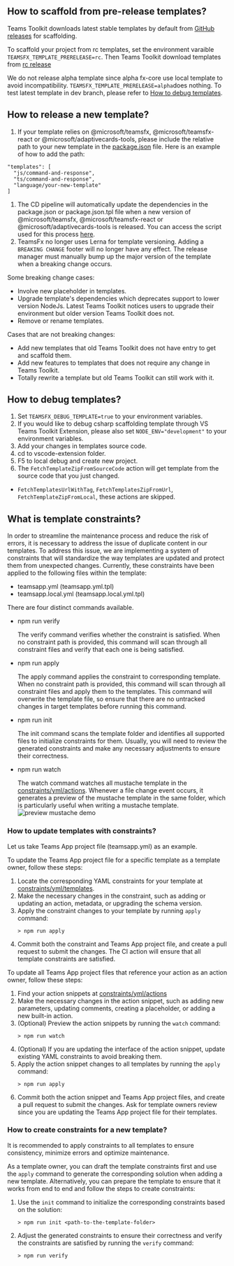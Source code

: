 ## How to scaffold from pre-release templates?

Teams Toolkit downloads latest stable templates by default from [GitHub releases](https://github.com/OfficeDev/TeamsFx/releases) for scaffolding.

To scaffold your project from rc templates, set the environment varaible `TEAMSFX_TEMPLATE_PRERELEASE=rc`. Then Teams Toolkit download templates from [rc release](https://github.com/OfficeDev/TeamsFx/releases/tag/templates%400.0.0-rc)

We do not release alpha template since alpha fx-core use local template to avoid incompatibility. `TEAMSFX_TEMPLATE_PRERELEASE=alpha`does nothing.
To test latest template in dev branch, please refer to [How to debug templates](#how-to-debug-templates).

## How to release a new template?

1. If your template relies on @microsoft/teamsfx, @microsoft/teamsfx-react or @microsoft/adaptivecards-tools, please include the relative path to your new template in the [package.json](https://github.com/OfficeDev/TeamsFx/blob/dev/templates/package.json) file. Here is an example of how to add the path:
  ```
  "templates": [
    "js/command-and-response",
    "ts/command-and-response",
    "language/your-new-template"
  ]
  ```
1. The CD pipeline will automatically update the dependencies in the package.json or package.json.tpl file when a new version of @microsoft/teamsfx, @microsoft/teamsfx-react or @microsoft/adaptivecards-tools is released. You can access the script used for this process [here](https://github.com/OfficeDev/TeamsFx/blob/dev/.github/scripts/sync-version.js).
1. TeamsFx no longer uses Lerna for template versioning. Adding a `BREAKING CHANGE` footer will no longer have any effect. The release manager must manually bump up the major version of the template when a breaking change occurs.

Some breaking change cases:

* Involve new placeholder in templates.
* Upgrade template's dependencies which deprecates support to lower version NodeJs. Latest Teams Toolkit notices users to upgrade their environment but older version Teams Toolkit does not.
* Remove or rename templates.

Cases that are not breaking changes:

* Add new templates that old Teams Toolkit does not have entry to get and scaffold them.
* Add new features to templates that does not require any change in Teams Toolkit.
* Totally rewrite a template but old Teams Toolkit can still work with it.

## How to debug templates?

1. Set `TEAMSFX_DEBUG_TEMPLATE=true` to your environment variables.
2. If you would like to debug csharp scaffolding template through VS Teams Toolkit Extension, please also set `NODE_ENV="development"` to your environment variables.
3. Add your changes in templates source code.
4. cd to vscode-extension folder.
5. F5 to local debug and create new project.
6. The `FetchTemplateZipFromSourceCode` action will get template from the source code that you just changed.

* `FetchTemplatesUrlWithTag`, `FetchTemplatesZipFromUrl`, `FetchTemplateZipFromLocal`, these actions are skipped.

## What is template constraints?

In order to streamline the maintenance process and reduce the risk of errors, it is necessary to address the issue of duplicate content in our templates.
To address this issue, we are implementing a system of constraints that will standardize the way templates are updated and protect them from unexpected changes.
Currently, these constraints have been applied to the following files within the template:

  * teamsapp.yml (teamsapp.yml.tpl)
  * teamsapp.local.yml (teamsapp.local.yml.tpl)

There are four distinct commands available.
* npm run verify <constraint-path>

    The verify command verifies whether the constraint is satisfied.
    When no constraint path is provided, this command will scan through all constraint files and verify that each one is being satisfied.

* npm run apply <constraint-path>

    The apply command applies the constraint to corresponding template.
    When no constraint path is provided, this command will scan through all constraint files and apply them to the templates.
    This command will overwrite the template file, so ensure that there are no untracked changes in target templates before running this command.

* npm run init <template-path>

    The init command scans the template folder and identifies all supported files to initialize constraints for them.
    Usually, you will need to review the generated constraints and make any necessary adjustments to ensure their correctness.

* npm run watch

    The watch command watches all mustache template in the [constraints/yml/actions](./constraints/yml/actions). Whenever a file change event occurs, it generates a preview of the mustache template in the same folder, which is particularly useful when writing a mustache template.
    ![preview mustache demo](https://user-images.githubusercontent.com/26134943/255495650-a5bcd0f9-5342-4901-a53b-a41dda5f32ef.gif)

### How to update templates with constraints?

Let us take Teams App project file (teamsapp.yml) as an example.

To update the Teams App project file for a specific template as a template owner, follow these steps:

1. Locate the corresponding YAML constraints for your template at [constraints/yml/templates](./constraints/yml/templates).
1. Make the necessary changes in the constraint, such as adding or updating an action, metadata, or upgrading the schema version.
1. Apply the constraint changes to your template by running `apply` command:
    ```
    > npm run apply
    ```
1. Commit both the constraint and Teams App project file, and create a pull request to submit the changes. The CI action will ensure that all template constraints are satisfied.

To update all Teams App project files that reference your action as an action owner, follow these steps:

1. Find your action snippets at [constraints/yml/actions](./constraints/yml/actions/)
1. Make the necessary changes in the action snippet, such as adding new parameters, updating comments, creating a placeholder, or adding a new built-in action.
1. (Optional) Preview the action snippets by running the `watch` command:
    ```
    > npm run watch
    ```
1. (Optional) If you are updating the interface of the action snippet, update existing YAML constraints to avoid breaking them.
1. Apply the action snippet changes to all templates by running the `apply` command:
    ```
    > npm run apply
    ```
1. Commit both the action snippet and Teams App project files, and create a pull request to submit the changes. Ask for template owners review since you are updating the Teams App project file for their templates.

### How to create constraints for a new template?

It is recommended to apply constraints to all templates to ensure consistency, minimize errors and optimize maintenance.

As a template owner, you can draft the template constraints first and use the `apply` command to generate the corresponding solution when adding a new template.
Alternatively, you can prepare the template to ensure that it works from end to end and follow the steps to create constraints:

1. Use the `init` command to initialize the corresponding constraints based on the solution:

    ```
    > npm run init <path-to-the-template-folder>
    ```

1. Adjust the generated constraints to ensure their correctness and verify the constraints are satisfied by running the `verify` command:

    ```
    > npm run verify
    ```
